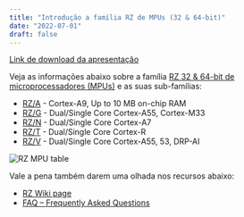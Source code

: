 ```yaml
---
title: "Introdução a família RZ de MPUs (32 & 64-bit)"
date: "2022-07-01"
draft: false
---
```


[Link de download da apresentação](../assets/material/RZ_MPU_Introduction.pdf)

Veja as informações abaixo sobre a família [RZ 32 & 64-bit de microprocessadores (MPUs)](https://www.renesas.com/us/en/products/microcontrollers-microprocessors/rz-mpus) e as suas sub-famílias:

- [RZ/A](https://www.renesas.com/us/en/products/microcontrollers-microprocessors/rz-mpus/rza-mpu) - Cortex-A9, Up to 10 MB on-chip RAM
- [RZ/G](https://www.renesas.com/us/en/products/microcontrollers-microprocessors/rz-mpus/rzg-series) - Dual/Single Core Cortex-A55, Cortex-M33
- [RZ/N](https://www.renesas.com/us/en/products/microcontrollers-microprocessors/rz-mpus/rzn) - Dual/Single Core Cortex-A7
- [RZ/T](https://www.renesas.com/us/en/products/microcontrollers-microprocessors/rz-mpus/rzt-series-mpu) - Dual/Single Core Cortex-R
- [RZ/V](https://www.renesas.com/us/en/products/microcontrollers-microprocessors/rz-mpus/rzv-embedded-ai-mpus) - Dual/Single Core Cortex-A55, 53, DRP-AI

![RZ MPU table](../assets/img/rz_table.jpg "RZ MPU table")

Vale a pena também darem uma olhada nos recursos abaixo:
- [RZ Wiki page](https://renesas.info/wiki/Main_Page)
- [FAQ – Frequently Asked Questions](https://en-support.renesas.com/knowledgeBase/category/31243)
